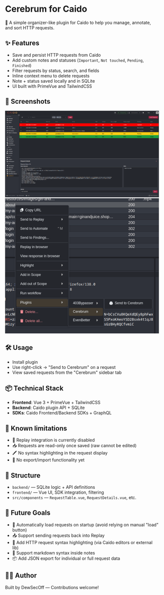 # Cerebrum for Caido

🧠 A simple organizer-like plugin for Caido to help you manage, annotate, and sort HTTP requests.

## ✨ Features

- Save and persist HTTP requests from Caido
- Add custom notes and statuses (`Important`, `Not touched`, `Pending`, `Finished`)
- Filter requests by status, search, and fields
- Inline context menu to delete requests
- Note + status saved locally and in SQLite
- UI built with PrimeVue and TailwindCSS

## 🚀 Screenshots

![Main UI](./images/Cerebrum_v1.png)
![Context Menu](./images/Cerebrum_v1_context.png)

## 🛠 Usage

- Install plugin
- Use right-click → "Send to Cerebrum" on a request
- View saved requests from the "Cerebrum" sidebar tab

## 📦 Technical Stack

- **Frontend**: Vue 3 + PrimeVue + TailwindCSS
- **Backend**: Caido plugin API + SQLite
- **SDKs**: Caido Frontend/Backend SDKs + GraphQL

## 🧪 Known limitations

- 🔁 Replay integration is currently disabled
- 📥 Requests are read-only once saved (raw cannot be edited)
- 🖍️ No syntax highlighting in the request display
- 📝 No export/import functionality yet

## 📁 Structure

- `backend/` — SQLite logic + API definitions
- `frontend/` — Vue UI, SDK integration, filtering
- `src/components` — `RequestTable.vue`, `RequestDetails.vue`, etc.

## 🎯 Future Goals

- 🔄 Automatically load requests on startup (avoid relying on manual "load" button)
- 📤 Support sending requests back into Replay
- 🌈 Add HTTP request syntax highlighting (via Caido editors or external lib)
- 📝 Support markdown syntax inside notes
- 📦 Add JSON export for individual or full request data

## 🧑‍💻 Author

Built by DewSecOff — Contributions welcome!

